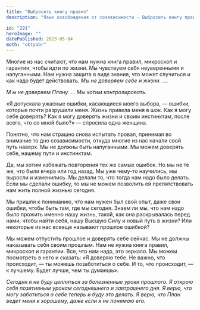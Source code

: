 ```yaml
---
title: "Выбросить книгу правил"
description: "Язык освобождения от созависимости - Выбросить книгу правил"

id: "291"
heroImage: ""
datePublished: 2023-05-04
moth: "oktyabr"
---
```


Многие из нас считают, что нам нужна книга правил, микроскоп и гарантии, чтобы
идти по жизни. Мы чувствуем себя неуверенными и напуганными. Нам нужна защита
в виде знания, что может случиться и как надо будет действовать. _Мы_ _не_
_доверяем_ _себе_ _и_ _жизни._ _…._

_М_ _ы_ _не_ _доверяем_ _Плану._ … _Мы_ _хотим_ _контролировать._

«Я допускала ужасные ошибки, касающиеся моего выбора, — ошибки, которые почти
разрушили меня. Жизнь привела меня в шок. Как я могу себе доверять? Как я могу
доверять жизни и своим инстинктам, после всего, что со мной было?» — спросила
одна женщина.

Понятно, что нам страшно снова испытать провал, принимая во внимание то дно
созависимости, откуда многие из нас начали свой путь наверх. Мы не должны быть
напуганными. Мы можем доверять себе, нашему пути и инстинктам.

Да, мы хотим избежать повторения тех же самых ошибок. Но мы не те же, что были
вчера или год назад. Мы уже чему-то научились, мы выросли и изменились. Мы
делали то, что тогда нам надо было делать. Если мы сделали ошибку, то мы не
можем позволить ей препятствовать нам жить полной жизнью сегодня.

Мы пришли к пониманию, что нам нужен был свой опыт, даже свои ошибки, чтобы
быть там, где мы сегодня. Знаем ли мы, что нам надо было прожить именно нашу
жизнь, такой, как она раскрывалась перед нами, чтобы найти себя, нашу Высшую
Силу и новый путь в жизни? Или некоторые из нас всееще называют прошлое
ошибкой?

Мы можем отпустить прошлое и доверять себе сейчас. Мы не должны наказывать
себя своим прошлым. Нам не нужна книга правил, микроскоп и гарантии. Все, что
нам надо, это зеркало. Мы можем посмотреть в него и сказать: «Я доверяю тебе.
Не важно, что происходит, — ты можешь позаботиться о себе. И то, что
происходит, — к лучшему. Будет лучше, чем ты думаешь».

_Сегодня_ _я_ _не_ _буду_ _цепляться_ _за_ _болезненные_ _уроки_ _прошлого._
_Я_ _открою_ _себя_ _позитивным_ _урокам_ _сегодняшнего_ _и_ _завтрашнего_
_дня._ _Я_ _верю,_ _что_ _могу_ _заботиться_ _о_ _себе_ _теперь_ _и_ _буду_
_это_ _делать._ _Я_ _верю,_ _что_ _План_ _ведет_ _меня_ _к_ _хорошему,_ _даже_
_если_ _я_ _не_ _понимаю_ _его._
